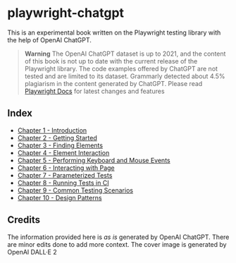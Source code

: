# playwright-chatgpt

This is an experimental book written on the Playwright testing library with the help of OpenAI ChatGPT.

> **Warning**
> The OpenAI ChatGPT dataset is up to 2021, and the content of this book is not up to date with the current release of the Playwright library.
> The code examples offered by ChatGPT are not tested and are limited to its dataset. Grammarly detected about 4.5% plagiarism in the content generated by ChatGPT.
> Please read [Playwright Docs](https://playwright.dev/docs/intro) for latest changes and features 
## Index

- [Chapter 1 - Introduction](CHAPTER1.MD)
- [Chapter 2 - Getting Started](CHAPTER2.MD)
- [Chapter 3 - Finding Elements](CHAPTER3.MD)
- [Chapter 4 - Element Interaction](CHAPTER4.MD)
- [Chapter 5 - Performing Keyboard and Mouse Events](CHAPTER5.MD)
- [Chapter 6 - Interacting with Page](CHAPTER6.MD)
- [Chapter 7 - Parameterized Tests](CHAPTER7.MD)
- [Chapter 8 - Running Tests in CI](CHAPTER8.MD)
- [Chapter 9 - Common Testing Scenarios](CHAPTER9.MD)
- [Chapter 10 - Design Patterns](CHAPTER10.MD)

## Credits

The information provided here is _as is_ generated by OpenAI ChatGPT. There are minor edits done to add more context.
The cover image is generated by OpenAI DALL·E 2
